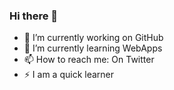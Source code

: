 ### Hi there 👋

- 🔭 I’m currently working on GitHub
- 🌱 I’m currently learning WebApps 
- 📫 How to reach me: On Twitter
- ⚡ I am a quick learner

